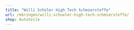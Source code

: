 ```yaml
---
title: "Willi Schüler High Tech Schmierstoffe"
url: /ebringen/willi-schueler-high-tech-schmierstoffe/
shop: Autoteile
---
```

